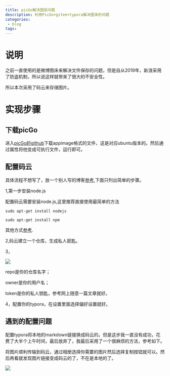```yaml
---
title: picGo解决图床问题
description: 利用PicGo+gitee+typora解决图床的问题
categories:
 - blog
tags:
---
```




# 说明



之前一直使用的是微博图床来解决文件保存的问题，但是自从2019年，新浪采用了防盗机制，所以说这样就带来了很大的不安全性。

所以本次采用了码云来存储图片。



# 实现步骤

## 下载picGo

进入[picGo的github](https://github.com/Molunerfinn/PicGo/releases/tag/v2.3.0-beta.3)下载appimage格式的文件，这是对应ubuntu版本的。然后通过属性将他变成可执行文件，运行即可。



##  配置码云



具体流程不想写了，放一个别人写的博客[参考](https://www.jianshu.com/p/b69950a49ae2),下面只列出简单的步骤。

1,第一步安装node.js

配置码云需要安装node.js,这里推荐直接使用最简单的方法

`sudo apt-get install nodejs`

`sudo apt-get install npm`

其他方式[参考](https://www.runoob.com/nodejs/nodejs-install-setup.html).

2,码云建立一个仓库，生成私人密匙。

3，

![](https://gitee.com/MineDemon/picGo/raw/master/2020-11-24_pigo%E9%85%8D%E7%BD%AE%E7%95%8C%E9%9D%A2.png)



repo是你的仓库名字；

owner是你的用户名；

token是你的私人钥匙，参考网上随意一篇文章就好。

4，配置你的typora，在设置里面选择偏好设置就好。

## 遇到的配置问题

配置typora将本地的markdown链接换成码云的。但是这步我一直没有成功，花费了大半个上午时间，最后放弃了，我最后采用了一个很麻烦的方法，参考如下。

将图片顺利传输到码云，通过相册选择你需要的图片然后选择复制按钮就可以。然后再看就发现图片链接变成码云的了，不在是本地的了。



![](https://gitee.com/MineDemon/picGo/raw/master/2020-11-25%E9%85%8D%E7%BD%AEmarkdown.png)










